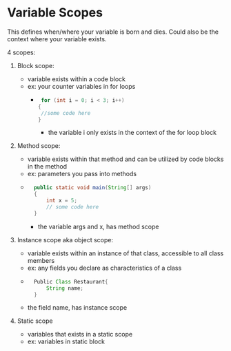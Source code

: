 # Variable Scopes

This defines when/where your variable is born and dies. Could also be the context where your variable exists.

4 scopes:

1. Block scope:

   - variable exists within a code block
   - ex: your counter variables in for loops
     - ```java
        for (int i = 0; i < 3; i++)
       {
        //some code here
       }
       ```
       - the variable i only exists in the context of the for loop block

2. Method scope:

   - variable exists within that method and can be utilized by code blocks in the method
   - ex: parameters you pass into methods
   - ```java
       public static void main(String[] args)
       {
           int x = 5;
           // some code here
       }
     ```
     - the variable args and x, has method scope

3. Instance scope aka object scope:

   - variable exists within an instance of that class, accessible to all class members
   - ex: any fields you declare as characteristics of a class
   - ```java
       Public Class Restaurant{
           String name;
       }
     ```
   - the field name, has instance scope

4. Static scope
   - variables that exists in a static scope
   - ex: variables in static block
